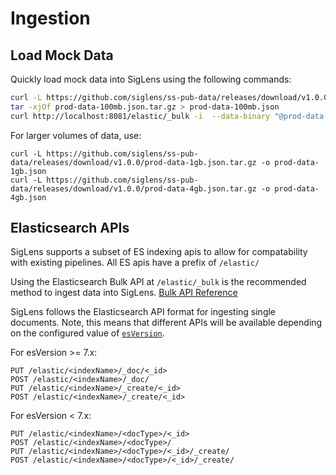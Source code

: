 # Ingestion
## Load Mock Data

Quickly load mock data into SigLens using the following commands:
```bash
curl -L https://github.com/siglens/ss-pub-data/releases/download/v1.0.0/prod-data-100mb.json.tar.gz -o prod-data-100mb.json.tar.gz 
tar -xjOf prod-data-100mb.json.tar.gz > prod-data-100mb.json  
curl http://localhost:8081/elastic/_bulk -i  --data-binary "@prod-data-100mb.json"
```

For larger volumes of data, use:
```
curl -L https://github.com/siglens/ss-pub-data/releases/download/v1.0.0/prod-data-1gb.json.tar.gz -o prod-data-1gb.json
curl -L https://github.com/siglens/ss-pub-data/releases/download/v1.0.0/prod-data-4gb.json.tar.gz -o prod-data-4gb.json
```

## Elasticsearch APIs

SigLens supports a subset of ES indexing apis to allow for compatability with existing pipelines. All ES apis have a prefix of `/elastic/`

Using the Elasticsearch Bulk API at `/elastic/_bulk` is the recommended method to ingest data into SigLens. [Bulk API Reference](https://www.elastic.co/guide/en/elasticsearch/reference/current/docs-bulk.html)

SigLens follows the Elasticsearch API format for ingesting single documents. Note, this means that different APIs will be available depending on the configured value of [`esVersion`](installation.md).


For esVersion >= 7.x:
```
PUT /elastic/<indexName>/_doc/<_id>
POST /elastic/<indexName>/_doc/
PUT /elastic/<indexName>/_create/<_id>
POST /elastic/<indexName>/_create/<_id>
```

For esVersion < 7.x:
```
PUT /elastic/<indexName>/<docType>/<_id>
POST /elastic/<indexName>/<docType>/
PUT /elastic/<indexName>/<docType>/<_id>/_create/
POST /elastic/<indexName>/<docType>/<_id>/_create/
```